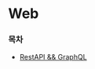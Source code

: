 # Web

### 목차
- [RestAPI && GraphQL](https://github.com/ThreeSnakes/TIL/blob/master/Web/restapi-graphQL.md)